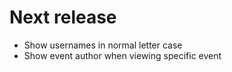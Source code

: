 # Next release
- Show usernames in normal letter case
- Show event author when viewing specific event